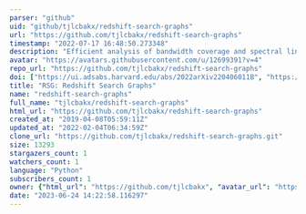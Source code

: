 ```yaml
---
parser: "github"
uid: "github/tjlcbakx/redshift-search-graphs"
url: "https://github.com/tjlcbakx/redshift-search-graphs"
timestamp: "2022-07-17 16:48:50.273348"
description: "Efficient analysis of bandwidth coverage and spectral lines for finding z-specs"
avatar: "https://avatars.githubusercontent.com/u/12699391?v=4"
repo_url: "https://github.com/tjlcbakx/redshift-search-graphs"
doi: ["https://ui.adsabs.harvard.edu/abs/2022arXiv220406011B", "https://ui.adsabs.harvard.edu/abs/2022ascl.soft04017B/abstract"]
title: "RSG: Redshift Search Graphs"
name: "redshift-search-graphs"
full_name: "tjlcbakx/redshift-search-graphs"
html_url: "https://github.com/tjlcbakx/redshift-search-graphs"
created_at: "2019-04-08T05:59:11Z"
updated_at: "2022-02-04T06:34:59Z"
clone_url: "https://github.com/tjlcbakx/redshift-search-graphs.git"
size: 13293
stargazers_count: 1
watchers_count: 1
language: "Python"
subscribers_count: 1
owner: {"html_url": "https://github.com/tjlcbakx", "avatar_url": "https://avatars.githubusercontent.com/u/12699391?v=4", "login": "tjlcbakx", "type": "User"}
date: "2023-06-24 14:22:58.116297"
---
```

